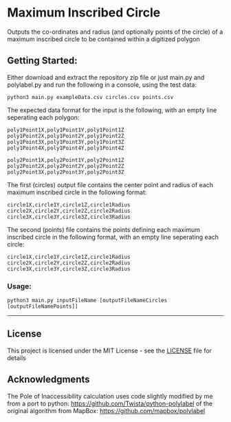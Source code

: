 # Maximum Inscribed Circle

Outputs the co-ordinates and radius (and optionally points of the circle) of a maximum inscribed circle to be contained within a digitized polygon

## Getting Started:

Either download and extract the repository zip file or just main.py and polylabel.py and run the following in a console, using the test data:
```
python3 main.py exampleData.csv circles.csv points.csv
```
The expected data format for the input is the following, with an empty line seperating each polygon:
```
poly1Point1X,poly1Point1Y,poly1Point1Z
poly1Point2X,poly1Point2Y,poly1Point2Z
poly1Point3X,poly1Point3Y,poly1Point3Z
poly1Point4X,poly1Point4Y,poly1Point4Z

poly2Point1X,poly2Point1Y,poly2Point1Z
poly2Point2X,poly2Point2Y,poly2Point2Z
poly2Point3X,poly2Point3Y,poly2Point3Z
```

The first (circles) output file contains the center point and radius of each maximum inscribed circle in the following format:
```
circle1X,circle1Y,circle1Z,circle1Radius
circle2X,circle2Y,circle2Z,circle2Radius
circle3X,circle3Y,circle3Z,circle3Radius
```

The second (points) file contains the points defining each maximum inscribed circle in the following format, with an empty line seperating each circle:
```
circle1X,circle1Y,circle1Z,circle1Radius
circle2X,circle2Y,circle2Z,circle2Radius
circle3X,circle3Y,circle3Z,circle3Radius
```

### Usage:
```
python3 main.py inputFileName [outputFileNameCircles [outputFileNamePoints]]
```


---
## License

This project is licensed under the MIT License - see the [LICENSE](LICENSE) file for details

## Acknowledgments

The Pole of Inaccessibility calculation uses code slightly modified by me from a port to python: https://github.com/Twista/python-polylabel of the original algorithm from MapBox: https://github.com/mapbox/polylabel
